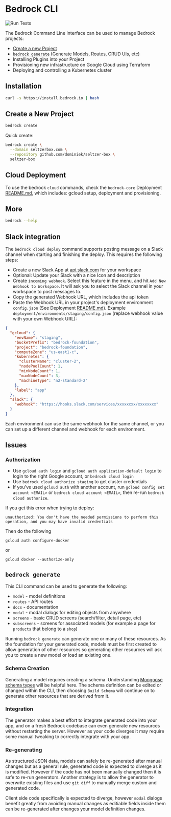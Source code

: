 # Bedrock CLI

![Run Tests](https://github.com/bedrockio/bedrock-cli/workflows/Run%20Tests/badge.svg)

The Bedrock Command Line Interface can be used to manage Bedrock projects:

- [Create a new Project](#create-a-new-project)
- [`bedrock generate`](#bedrock-generate) (Generate Models, Routes, CRUD UIs, etc)
- Installing Plugins into your Project
- Provisioning new infrastructure on Google Cloud using Terraform
- Deploying and controlling a Kubernetes cluster

## Installation

```bash
curl -s https://install.bedrock.io | bash
```

## Create a New Project

```bash
bedrock create
```

Quick create:

```bash
bedrock create \
  --domain seltzerbox.com \
  --repository github.com/dominiek/seltzer-box \
  seltzer-box
```

## Cloud Deployment

To use the bedrock `cloud` commands, check the `bedrock-core` Deployment [README.md](https://github.com/bedrockio/bedrock-core/tree/master/deployment), which includes: gcloud setup, deployment and provisioning.

## More

```bash
bedrock --help
```

## Slack integration

The `bedrock cloud deploy` command supports posting message on a Slack channel when starting and finishing the deploy. This requires the following steps:

- Create a new Slack App at [api.slack.com](https://api.slack.com/) for your workspace
- Optional: Update your Slack with a nice Icon and description
- Create `incoming webhook`. Select this feature in the menu, and hit `Add New Webhook to Workspace`. It will ask you to select the Slack channel in your workspace to post messages to.
- Copy the generated Webhook URL, which includes the api token
- Paste the Webhook URL in your project's deployment environment `config.json` (See Deployment [README.md](https://github.com/bedrockio/bedrock-core/tree/master/deployment)). Example `deployment/environments/staging/config.json` (replace webhook value with your own Webhook URL):

```json
{
  "gcloud": {
    "envName": "staging",
    "bucketPrefix": "bedrock-foundation",
    "project": "bedrock-foundation",
    "computeZone": "us-east1-c",
    "kubernetes": {
      "clusterName": "cluster-2",
      "nodePoolCount": 1,
      "minNodeCount": 1,
      "maxNodeCount": 3,
      "machineType": "n2-standard-2"
    },
    "label": "app"
  },
  "slack": {
    "webhook": "https://hooks.slack.com/services/xxxxxxxx/xxxxxxxx"
  }
}
```

Each environment can use the same webhook for the same channel, or you can set up a different channel and webhook for each environment.

## Issues

### Authorization

- Use `gcloud auth login` and `gcloud auth application-default login` to login to the right Google account, or `bedrock cloud login`
- Use `bedrock cloud authorize staging` to get cluster credentials
- If you've used `gcloud auth` with another account, run `gcloud config set account <EMAIL>` or `bedrock cloud account <EMAIL>`, then re-run `bedrock cloud authorize`.

If you get this error when trying to deploy:

```
unauthorized: You don't have the needed permissions to perform this operation, and you may have invalid credentials
```

Then do the following

```
gcloud auth configure-docker
```

or

```
gcloud docker --authorize-only
```

## `bedrock generate`

This CLI command can be used to generate the following:

- `model` - model definitions
- `routes` - API routes
- `docs` - documentation
- `modal` - modal dialogs for editing objects from anywhere
- `screens` - basic CRUD screens (search/filter, detail page, etc)
- `subscreens` - screens for associated models (for example a page for `products` that belong to a `shop`)

Running `bedrock generate` can generate one or many of these resources. As the foundation for your generated code, models must be first created to allow generation of other resources so generating other resources will ask you to create a new model or load an existing one.

### Schema Creation

Generating a model requires creating a schema. Understanding [Mongoose schema types](https://mongoosejs.com/docs/schematypes.html) will be helpful here. The schema definition can be edited or changed within the CLI, then choosing `Build Schema` will continue on to generate other resources that are derived from it.

### Integration

The generator makes a best effort to integrate generated code into your app, and on a fresh Bedrock codebase can even generate new resources without restarting the server. However as your code diverges it may require some manual tweaking to correctly integrate with your app.

### Re-generating

As structured JSON data, models can safely be re-generated after manual changes but as a general rule, generated code is expected to diverge as it is modified. However if the code has not been manually changed then it is safe to re-run generators. Another strategy is to allow the generator to overwrite existing files and use `git diff` to manually merge custom and generated code.

Client side code specifically is expected to diverge, however `modal` dialogs benefit greatly from avoiding manual changes as editiable fields inside them can be re-generated after changes your model definition changes.
